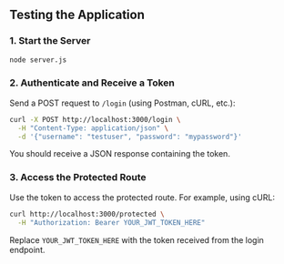 ## Testing the Application

### 1. Start the Server

```bash
node server.js

```

### 2. Authenticate and Receive a Token

Send a POST request to `/login` (using Postman, cURL, etc.):

```bash
curl -X POST http://localhost:3000/login \
  -H "Content-Type: application/json" \
  -d '{"username": "testuser", "password": "mypassword"}'

```

You should receive a JSON response containing the token.

### 3. Access the Protected Route

Use the token to access the protected route. For example, using cURL:

```bash
curl http://localhost:3000/protected \
  -H "Authorization: Bearer YOUR_JWT_TOKEN_HERE"

```

Replace `YOUR_JWT_TOKEN_HERE` with the token received from the login endpoint.
